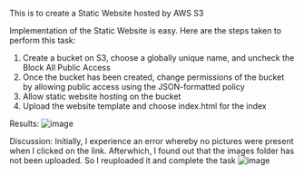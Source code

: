 This is to create a Static Website hosted by AWS S3

Implementation of the Static Website is easy. Here are the steps taken to perform this task:
  1. Create a bucket on S3, choose a globally unique name, and uncheck the Block All Public Access
  2. Once the bucket has been created, change permissions of the bucket by allowing public access using the JSON-formatted policy
  3. Allow static website hosting on the bucket
  4. Upload the website template and choose index.html for the index

     
Results:
![image](https://github.com/JayPhantom/AWS-Cloud-Portfolio/assets/109772529/1b60717a-85ef-42c0-bc77-91b971ad8bc3)

Discussion:
Initially, I experience an error whereby no pictures were present when I clicked on the link. Afterwhich, I found out that the images folder has not been uploaded. So I reuploaded it and complete the task
![image](https://github.com/JayPhantom/AWS-Cloud-Portfolio/assets/109772529/4120c039-7146-49e2-96ab-6d5f8d476b81)
